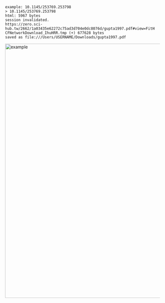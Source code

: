 
```
example: 10.1145/253769.253798
> 10.1145/253769.253798
html: 5967 bytes
session invalidated.
https://zero.sci-hub.tw/2662/1a03435e62272c75ad3d704e0dc8076d/gupta1997.pdf#view=FitH
CFNetworkDownload_IhuHRR.tmp (+) 677628 bytes
saved as file:///Users/USERNAME/Downloads/gupta1997.pdf

```
<img width="827" alt="example" src="https://user-images.githubusercontent.com/40665225/81893348-77052a80-95e8-11ea-909d-2330cacf4fa6.png">
